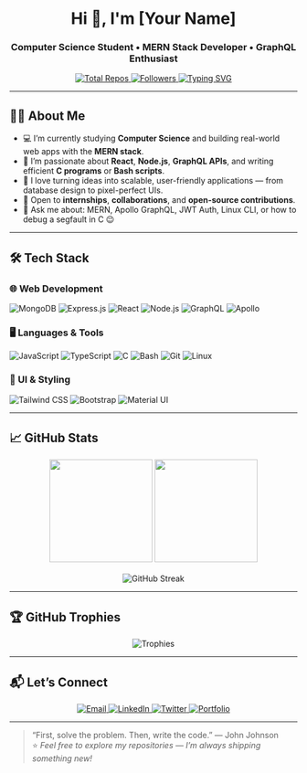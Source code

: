 <!--
     ██████╗ ███████╗███╗   ██╗████████╗██╗   ██╗
    ██╔════╝ ██╔════╝████╗  ██║╚══██╔══╝╚██╗ ██╔╝
    ██║  ███╗█████╗  ██╔██╗ ██║   ██║    ╚████╔╝
    ██║   ██║██╔══╝  ██║╚██╗██║   ██║     ╚██╔╝
    ╚██████╔╝███████╗██║ ╚████║   ██║      ██║
     ╚═════╝ ╚══════╝╚═╝  ╚═══╝   ╚═╝      ╚═╝
-->

<h1 align="center">Hi 👋, I'm [Your Name]</h1>
<h3 align="center">Computer Science Student • MERN Stack Developer • GraphQL Enthusiast</h3>

<p align="center">
  <a href="https://github.com/your-username?tab=repositories">
    <img alt="Total Repos" src="https://img.shields.io/github/repos-stats/total?color=blue&logo=github&style=flat-square" />
  </a>
  <a href="https://github.com/your-username?tab=followers">
    <img alt="Followers" src="https://img.shields.io/github/followers/your-username?label=Followers&style=flat-square&color=green" />
  </a>
  <a href="https://git.io/typing-svg">
    <img src="https://readme-typing-svg.demolab.com?font=Fira+Code&pause=1000&color=6E40C9&center=true&vCenter=true&width=435&lines=Building+full-stack+apps;Writing+clean+code;Automating+with+Bash;Solving+problems+in+C;Learning+something+new" alt="Typing SVG" />
  </a>
</p>

---

## 🧑‍💻 About Me

- 💻 I’m currently studying **Computer Science** and building real-world web apps with the **MERN stack**.
- 🌱 I’m passionate about **React**, **Node.js**, **GraphQL APIs**, and writing efficient **C programs** or **Bash scripts**.
- 🎯 I love turning ideas into scalable, user-friendly applications — from database design to pixel-perfect UIs.
- 🤝 Open to **internships**, **collaborations**, and **open-source contributions**.
- 💬 Ask me about: MERN, Apollo GraphQL, JWT Auth, Linux CLI, or how to debug a segfault in C 😉

---

## 🛠️ Tech Stack

### 🌐 Web Development
![MongoDB](https://img.shields.io/badge/-MongoDB-47A248?logo=mongodb&logoColor=white)
![Express.js](https://img.shields.io/badge/-Express.js-000000?logo=express&logoColor=white)
![React](https://img.shields.io/badge/-React-61DAFB?logo=react&logoColor=black)
![Node.js](https://img.shields.io/badge/-Node.js-339933?logo=node.js&logoColor=white)
![GraphQL](https://img.shields.io/badge/-GraphQL-E10098?logo=graphql&logoColor=white)
![Apollo](https://img.shields.io/badge/-Apollo-30353D?logo=apollographql&logoColor=white)

### 🖥️ Languages & Tools
![JavaScript](https://img.shields.io/badge/-JavaScript-F7DF1E?logo=javascript&logoColor=black)
![TypeScript](https://img.shields.io/badge/-TypeScript-3178C6?logo=typescript&logoColor=white)
![C](https://img.shields.io/badge/-C-A8B9CC?logo=c&logoColor=black)
![Bash](https://img.shields.io/badge/-Bash-4EAA25?logo=gnu-bash&logoColor=white)
![Git](https://img.shields.io/badge/-Git-F05032?logo=git&logoColor=white)
![Linux](https://img.shields.io/badge/-Linux-FCC624?logo=linux&logoColor=black)

### 🎨 UI & Styling
![Tailwind CSS](https://img.shields.io/badge/-Tailwind_CSS-06B6D4?logo=tailwind-css&logoColor=white)
![Bootstrap](https://img.shields.io/badge/-Bootstrap-7952B3?logo=bootstrap&logoColor=white)
![Material UI](https://img.shields.io/badge/-Material_UI-0081CB?logo=material-ui&logoColor=white)

---

## 📈 GitHub Stats

<div align="center">
  <img height="180em" src="https://github-readme-stats.vercel.app/api?username=your-username&show_icons=true&theme=radical&hide_border=true" />
  <img height="180em" src="https://github-readme-stats.vercel.app/api/top-langs/?username=your-username&layout=compact&theme=radical&hide_border=true" />
</div>

<br/>

<div align="center">
  <img src="https://github-readme-streak-stats.herokuapp.com/?user=your-username&theme=radical&hide_border=true" alt="GitHub Streak" />
</div>

---

## 🏆 GitHub Trophies

<div align="center">
  <img src="https://github-profile-trophy.vercel.app/?username=your-username&theme=onedark&no-frame=true&column=7" alt="Trophies" />
</div>

---

## 📬 Let’s Connect

<p align="center">
  <a href="mailto:your.email@example.com">
    <img src="https://img.shields.io/badge/Email-D14836?style=for-the-badge&logo=gmail&logoColor=white" alt="Email" />
  </a>
  <a href="https://linkedin.com/in/yourprofile" target="_blank">
    <img src="https://img.shields.io/badge/LinkedIn-0077B5?style=for-the-badge&logo=linkedin&logoColor=white" alt="LinkedIn" />
  </a>
  <a href="https://twitter.com/yourhandle" target="_blank">
    <img src="https://img.shields.io/badge/Twitter-1DA1F2?style=for-the-badge&logo=twitter&logoColor=white" alt="Twitter" />
  </a>
  <a href="https://yourportfolio.com" target="_blank">
    <img src="https://img.shields.io/badge/Portfolio-%23000000.svg?style=for-the-badge&logo=firefox&logoColor=%23FF7139" alt="Portfolio" />
  </a>
</p>

---

> “First, solve the problem. Then, write the code.” — John Johnson  
> ⭐ _Feel free to explore my repositories — I’m always shipping something new!_

